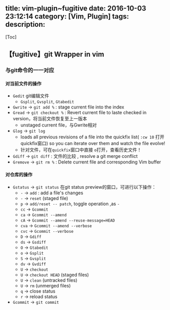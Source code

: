 title: vim-plugin~fugitive
date: 2016-10-03 23:12:14
category: [Vim, Plugin]
tags:
description:
---
[Toc]

## 【fugitive】git Wrapper in vim

### 与git命令的一一对应

#### 对当前文件的操作

* `Gedit` git编辑文件
    * `Gsplit`, `Gvsplit`, `Gtabedit`
* `Gwrite` -> `git add %` : stage current file into the index
* `Gread` -> `git checkout %` : Revert current file to laste checked in version，将当前文件恢复至上一版本 
    * unstaged current file，与Gwrite相对
* `Glog` -> `git log` 
    * loads all previous revisions of a file into the quickfix list( `:cw 10` 打开quickfix窗口) so you can iterate over them and watch the file evolve!
    * 针对文件，可在`quickfix`窗口中直接 `o`打开，查看历史文件！
* `Gdiff` -> `git diff` : 文件的比较 , resolve a git merge conflict
* `Gremove` -> `git rm %` : Delete current file and corresponding Vim buffer

#### 对仓库的操作

* `Gstatus` -> `git status`  在git status preview的窗口，可进行以下操作：
    * `-`   -> `add` : add a file's changes
    * `-`   -> `reset` (staged file) 
    * `p`   -> `add/reset -- patch`, toggle operation ,as `-`
    * `cc`  -> `Gcommit`
    * `ca`  -> `Gcommit --amend`
    * `cA`  -> `Gcommit --amend --reuse-message=HEAD`
    * `cva` -> `Gcommit --amend --verbose`
    * `cvc` -> `Gcommit --verbose`
    * `D`   -> `Gdiff`
    * `ds`  -> `Gsdiff`
    * `O`   -> `Gtabedit`
    * `o`   -> `Gsplit`
    * `S`   -> `Gvsplit`
    * `dv`  -> `Gvdiff`
    * `U`   -> `checkout`
    * `U`   -> `checkout HEAD` (staged files)
    * `U`   -> `clean` (untracked files)
    * `U`   -> `rm` (unmerged files)
    * `q`   -> close status
    * `r`   -> reload status
* `Gcommit` -> `git commit`
